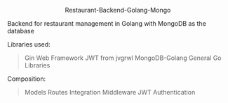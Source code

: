 <p align="center">Restaurant-Backend-Golang-Mongo</p>
Backend for restaurant management in Golang with MongoDB as the database

Libraries used:
> Gin Web Framework
> JWT from jvgrwl
> MongoDB-Golang
> General Go Libraries

Composition:
> Models
> Routes
> Integration
> Middleware
> JWT Authentication
